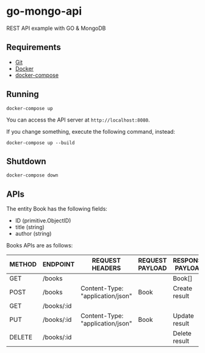 # go-mongo-api
REST API example with GO & MongoDB

## Requirements

- [Git](https://git-scm.com/)
- [Docker](https://www.docker.com/)
- [docker-compose](https://docs.docker.com/compose/)

## Running

```
docker-compose up
```

You can access the API server at `http://localhost:8080`.

If you change something, execute the following command, instead:

```
docker-compose up --build
```

## Shutdown

```
docker-compose down
```

## APIs

The entity Book has the following fields:

- ID (primitive.ObjectID)
- title (string)
- author (string)

Books APIs are as follows:

|METHOD|ENDPOINT|REQUEST HEADERS|REQUEST PAYLOAD|RESPONSE PAYLOAD|
|------|---|---------------|---------------|----------------|
|GET|/books| | |Book[]|
|POST|/books|Content-Type: "application/json"|Book|Create result|
|GET|/books/:id | | | |Book|
|PUT|/books/:id |Content-Type: "application/json"|Book|Update result|
|DELETE|/books/:id | | |Delete result| 
